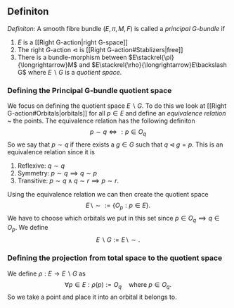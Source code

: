 ## Definiton
*Definiton:* A smooth fibre bundle $(E,\pi,M,F)$ is called a *principal G-bundle* if 
1. $E$ is a [[Right G-action|right G-space]]
2. The right $G$-action $\triangleleft$ is [[Right G-action#Stablizers|free]]
3. There is a bundle-morphism between $E\stackrel{\pi}{\longrightarrow}M$ and $E\stackrel{\rho}{\longrightarrow}E\backslash G$ 
where $E\backslash G$ is a *quotient space*.

### Defining the Principal G-bundle quotient space
We focus on defining the quotient space $E\backslash G$. To do this we look at [[Right G-action#Orbitals|orbitals]] for all $p\in E$ and define an *equivalence relation* ~ the points. The equivalence relation has the following definiton
$$
 p\sim q \iff: p\in\mathit{O}_q
$$
So we say that $p\sim q$ if there exists a $g\in G$ such that $q\triangleleft g = p$. This is an equivalence relation since it is 
1. Reflexive: $q\sim q$
2. Symmetry: $p\sim q\implies  q\sim p$
3. Transitive: $p\sim q \land q\sim r \implies p\sim r$.

Using the equivalence relation we can then create the quotient space 
$$
E\backslash \sim :=\{\mathit{O}_p: p\in E\}.
$$
We have to choose which orbitals we put in this set since $p\in\mathit{O}_{q}\implies q\in\mathit{O}_{p}$. We define 
$$
E\backslash G:= E\backslash\sim.
$$

### Defining the projection from total space to the quotient space

We define $\rho: E\longrightarrow E\backslash G$ as 
$$
\forall p\in E:\rho(p):= \mathit{O}_q\quad\text{where } p\in\mathit{O}_q.
$$
So we take a point and place it into an orbital it belongs to. 
